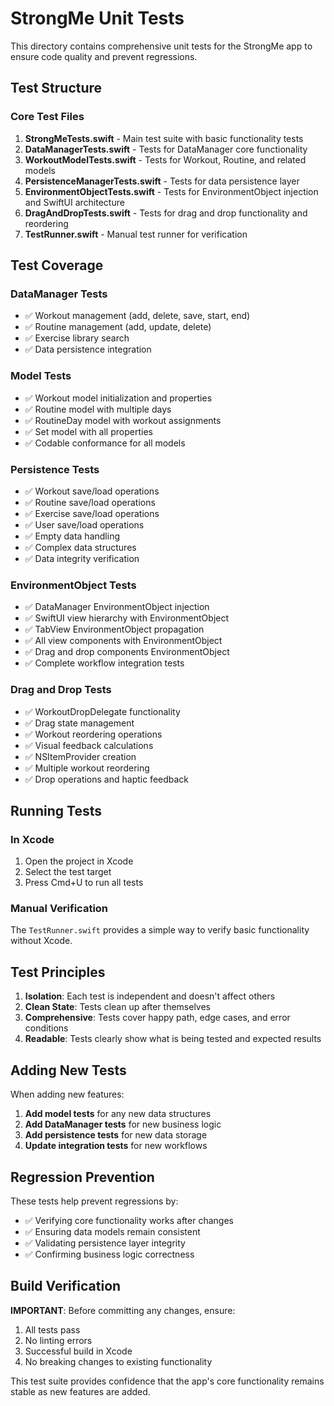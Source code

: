 # StrongMe Unit Tests

This directory contains comprehensive unit tests for the StrongMe app to ensure code quality and prevent regressions.

## Test Structure

### Core Test Files

1. **StrongMeTests.swift** - Main test suite with basic functionality tests
2. **DataManagerTests.swift** - Tests for DataManager core functionality
3. **WorkoutModelTests.swift** - Tests for Workout, Routine, and related models
4. **PersistenceManagerTests.swift** - Tests for data persistence layer
5. **EnvironmentObjectTests.swift** - Tests for EnvironmentObject injection and SwiftUI architecture
6. **DragAndDropTests.swift** - Tests for drag and drop functionality and reordering
7. **TestRunner.swift** - Manual test runner for verification

## Test Coverage

### DataManager Tests
- ✅ Workout management (add, delete, save, start, end)
- ✅ Routine management (add, update, delete)
- ✅ Exercise library search
- ✅ Data persistence integration

### Model Tests
- ✅ Workout model initialization and properties
- ✅ Routine model with multiple days
- ✅ RoutineDay model with workout assignments
- ✅ Set model with all properties
- ✅ Codable conformance for all models

### Persistence Tests
- ✅ Workout save/load operations
- ✅ Routine save/load operations
- ✅ Exercise save/load operations
- ✅ User save/load operations
- ✅ Empty data handling
- ✅ Complex data structures
- ✅ Data integrity verification

### EnvironmentObject Tests
- ✅ DataManager EnvironmentObject injection
- ✅ SwiftUI view hierarchy with EnvironmentObject
- ✅ TabView EnvironmentObject propagation
- ✅ All view components with EnvironmentObject
- ✅ Drag and drop components EnvironmentObject
- ✅ Complete workflow integration tests

### Drag and Drop Tests
- ✅ WorkoutDropDelegate functionality
- ✅ Drag state management
- ✅ Workout reordering operations
- ✅ Visual feedback calculations
- ✅ NSItemProvider creation
- ✅ Multiple workout reordering
- ✅ Drop operations and haptic feedback

## Running Tests

### In Xcode
1. Open the project in Xcode
2. Select the test target
3. Press Cmd+U to run all tests

### Manual Verification
The `TestRunner.swift` provides a simple way to verify basic functionality without Xcode.

## Test Principles

1. **Isolation**: Each test is independent and doesn't affect others
2. **Clean State**: Tests clean up after themselves
3. **Comprehensive**: Tests cover happy path, edge cases, and error conditions
4. **Readable**: Tests clearly show what is being tested and expected results

## Adding New Tests

When adding new features:

1. **Add model tests** for any new data structures
2. **Add DataManager tests** for new business logic
3. **Add persistence tests** for new data storage
4. **Update integration tests** for new workflows

## Regression Prevention

These tests help prevent regressions by:

- ✅ Verifying core functionality works after changes
- ✅ Ensuring data models remain consistent
- ✅ Validating persistence layer integrity
- ✅ Confirming business logic correctness

## Build Verification

**IMPORTANT**: Before committing any changes, ensure:

1. All tests pass
2. No linting errors
3. Successful build in Xcode
4. No breaking changes to existing functionality

This test suite provides confidence that the app's core functionality remains stable as new features are added.
